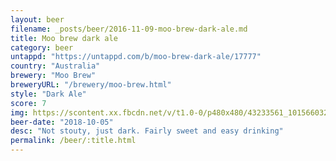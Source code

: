 ```yaml
---
layout: beer
filename: _posts/beer/2016-11-09-moo-brew-dark-ale.md
title: Moo brew dark ale
category: beer
untappd: "https://untappd.com/b/moo-brew-dark-ale/17777"
country: "Australia"
brewery: "Moo Brew"
breweryURL: "/brewery/moo-brew.html"
style: "Dark Ale"
score: 7
img: https://scontent.xx.fbcdn.net/v/t1.0-0/p480x480/43233561_10156603261163745_2582852190599118848_o.jpg?_nc_cat=107&_nc_ohc=BEN97-i0czwAQmZ0lIeIg9AiNm4MtqkZQkequP4zUSaETg8iPmDWOQIIw&_nc_ht=scontent.xx&oh=064eb6dd9e68816b71986a226960fe85&oe=5E3F41BB
beer-date: "2018-10-05"
desc: "Not stouty, just dark. Fairly sweet and easy drinking"
permalink: /beer/:title.html
---
```

